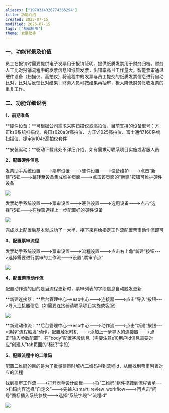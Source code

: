 ```yaml
---
aliases: ["1970314326774365294"]
title: 功能介绍
created: 2025-07-15
modified: 2025-07-15
tags: ['基础模块']
theme: 发票助手
---
```


### 一、功能背景及价值

员工在报销时需要提供电子发票用于报销证明、提供纸质发票用于财务归档。财务人工比对报销流程中的发票信息和纸质发票，出错率高且工作量大。智能票审通过硬件设备（扫描仪、高拍仪）将流程中的发票与员工提交的纸质发票信息进行自动比对，比对后反馈比对结果，财务人员可按结果再抽审，极大降低财务签收发票的重复工作。

### 二、功能详细说明

**1、前期准备**

**硬件设备：**可根据公司需求采购扫描仪或高拍仪，目前支持的设备型号：方正ks6系统扫描仪、良田s620a3r高拍仪、方正v1025高拍仪、富士通fi7160系统扫描仪、捷宇jy104c高拍仪套件

**安装驱动：**驱动下载此处不详细介绍，如有需求可联系项目实施或客服人员

**2、配置硬件信息**

发票助手系统设置--->票审设置--->硬件设置--->设备维护--->点击“新建”按钮--->跳转至设备集成维护页面--->点击该页面的“新建”按钮可维护硬件设备

![](c9fd4da3aed9f94f2f6cf4f985a24d11.jpg)

发票助手系统设置--->票审设置--->硬件设置--->选用设备--->点击“选择”按钮--->在弹窗选择上一步配置好的硬件设备

![](4b2242a50bea6078aac241d52eb798fe.jpg)

完成以上配置后基本就成功了一大半，接下来将给指定工作流配置票审动作流即可

**3、配置票审流程**

发票助手系统设置--->票审设置--->流程设置--->点击右上角“新建”按钮--->选择需要进行票审的工作流--->设置“票审节点”

![](b5853a8c8d18bf3c6e0b262ec4c0c467.jpg)

**4、配置票审动作流**

配置动作流的目的是当流程更新时，票审列表的字段信息自动触发更新

**新建连接器：**后台管理中心-->esb中心--->连接器--->点击“导入”按钮--->导入连接器信息（如需要连接器请联系项目实施或客服）

![](b81b5b241ee37ba2c39b5dafdb602d29.jpg)

**新建动作流：**后台管理中心-->esb中心--->动作流--->点击“新建”按钮--->选择“流程触发”动作，配置触发时机--->添加上一步导入的连接器--->点击“输入参数配置”，在“body”配置字段信息（需要注意e10用户id信息需要对应“创建人”tab页面的“标识”字段）

**5、配置流程中的二维码**

配置二维码的目的是为了批量票审时解析二维码得到流程id，从而找到票审列表对应的流程

找到票审工作流--->打开表单设计面板--->将“二维码”组件拖拽到流程表单--->扫码内容选择“自定义”--->先输入smart\_review\_workflow--->再点击“问号”图标插入系统参数--->选择“系统字段”-“流程id”

![](ff0ea63cff73e445fa81bb7a281049f8.jpg)